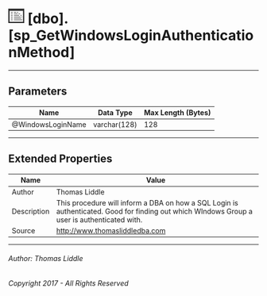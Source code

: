 #### 

# ![Stored Procedures](../../Images/StoredProcedure32.png) [dbo].[sp_GetWindowsLoginAuthenticationMethod]

---

## <a name="#parameters"></a>Parameters

| Name | Data Type | Max Length (Bytes) |
|---|---|---|
| @WindowsLoginName | varchar(128) | 128 |


---

## <a name="#extendedproperties"></a>Extended Properties

| Name | Value |
|---|---|
| Author | Thomas Liddle |
| Description | This procedure will inform a DBA on how a SQL Login is authenticated.  Good for finding out which WIndows Group a user is authenticated with. |
| Source | http://www.thomasliddledba.com |


---

###### Author:  Thomas Liddle

###### Copyright 2017 - All Rights Reserved

